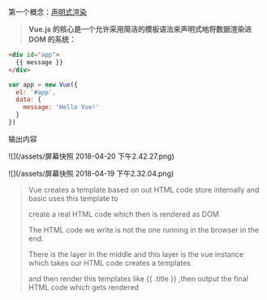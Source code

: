 第一个概念：[声明式渲染](https://cn.vuejs.org/v2/guide/index.html#声明式渲染)

> **Vue.js 的核心是一个允许采用简洁的模板语法来声明式地将数据渲染进 DOM 的系统：**

```HTML
<div id="app">
  {{ message }}
</div>
```

```js
var app = new Vue({
  el: '#app',
  data: {
    message: 'Hello Vue!'
  }
})
```

输出内容

![](/assets/屏幕快照 2018-04-20 下午2.42.27.png)

![](/assets/屏幕快照 2018-04-19 下午2.32.04.png)

> Vue  creates a template based on out HTML code store internally and basic uses this template to
>
> create a real HTML code which then is rendered as DOM
>
> The HTML code we write is not the one running in the browser in the end.
>
> There is the layer in the middle and this layer is the vue instance which takes our HTML code creates a templates 
>
> and then render this templates like {{ .title }} ,then output the final HTML code which gets rendered



